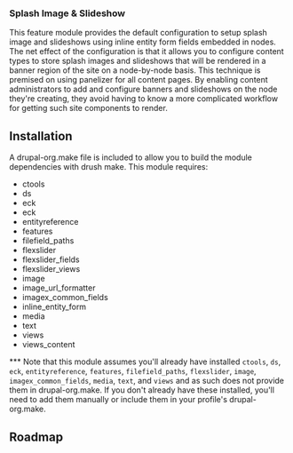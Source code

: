 ### Splash Image & Slideshow

This feature module provides the default configuration to setup splash image and slideshows using inline entity form fields embedded in nodes. The net effect of the configuration is that it allows you to configure content types to store splash images and slideshows that will be rendered in a banner region of the site on a node-by-node basis. This technique is premised on using panelizer for all content pages. By enabling content administrators to add and configure banners and slideshows on the node they're creating, they avoid having to know a more complicated workflow for getting such site components to render.

## Installation

A drupal-org.make file is included to allow you to build the module dependencies with drush make. This module requires:

- ctools
- ds
- eck
- eck
- entityreference
- features
- filefield_paths
- flexslider
- flexslider_fields
- flexslider_views
- image
- image_url_formatter
- imagex_common_fields
- inline_entity_form
- media
- text
- views
- views_content

*** Note that this module assumes you'll already have installed `ctools`, `ds`, `eck`, `entityreference`, `features`, `filefield_paths`, `flexslider`, `image`, `imagex_common_fields`, `media`, `text`, and `views` and as such does not provide them in drupal-org.make. If you don't already have these installed, you'll need to add them manually or include them in your profile's drupal-org.make.


## Roadmap


